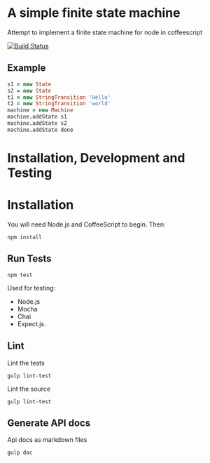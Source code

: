 # A simple finite state machine
Attempt to implement a finite state machine for node in coffeescript

[![Build Status](https://travis-ci.org/sebs/coffee-fsm.svg)](https://travis-ci.org/sebs/coffee-fsm)

## Example

```coffeescript
s1 = new State
s2 = new State
t1 = new StringTransition 'Hello'
t2 = new StringTransition 'world'
machine = new Machine
machine.addState s1
machine.addState s2
machine.addState done
```

# Installation, Development and Testing

# Installation
You will need Node.js and CoffeeScript to begin. Then:

```shell
npm install
```
## Run Tests
```shell
npm test
```
Used for testing:

* Node.js
* Mocha
* Chai
* Expect.js.

## Lint

Lint the tests
```shell
gulp lint-test
```

Lint the source
```shell
gulp lint-test
```
## Generate API docs

Api docs as markdown files
```shell
gulp doc
```

